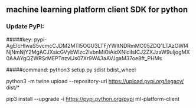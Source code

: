 ## machine learning platform client SDK for python

### Update PyPI:

#####key: 
pypi-AgEIcHlwaS5vcmcCJDM2MTI5OGU3LTFjYWItNDRmMC05ZDQ1LTAzOWI4NjNmNjY2MgACJXsicGVybWlzc2lvbnMiOiAidXNlciIsICJ2ZXJzaW9uIjogMX0AAAYgQZWRSrMEPTnzvIJs07Xr9W43aAVJgaM37oe8ft_PHMs

#####command:
python3 setup.py sdist bdist_wheel

python3 -m twine upload --repository-url https://upload.pypi.org/legacy/ dist/* 

pip3 install --upgrade -i https://pypi.python.org/pypi ml-platform-client

